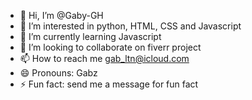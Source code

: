 - 👋 Hi, I’m @Gaby-GH
- 👀 I’m interested in python, HTML, CSS and Javascript
- 🌱 I’m currently learning Javascript
- 💞️ I’m looking to collaborate on fiverr project
- 📫 How to reach me gab_ltn@icloud.com
- 😄 Pronouns: Gabz
- ⚡ Fun fact: send me a message for fun fact
